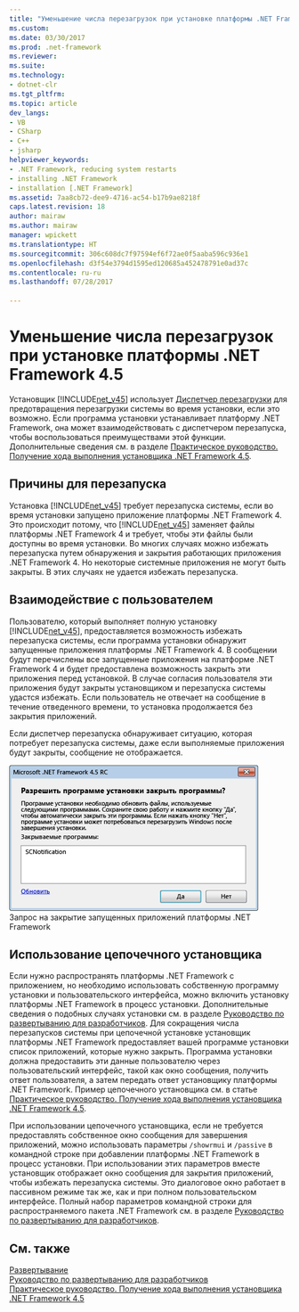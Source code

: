 ```yaml
---
title: "Уменьшение числа перезагрузок при установке платформы .NET Framework 4.5"
ms.custom: 
ms.date: 03/30/2017
ms.prod: .net-framework
ms.reviewer: 
ms.suite: 
ms.technology:
- dotnet-clr
ms.tgt_pltfrm: 
ms.topic: article
dev_langs:
- VB
- CSharp
- C++
- jsharp
helpviewer_keywords:
- .NET Framework, reducing system restarts
- installing .NET Framework
- installation [.NET Framework]
ms.assetid: 7aa8cb72-dee9-4716-ac54-b17b9ae8218f
caps.latest.revision: 18
author: mairaw
ms.author: mairaw
manager: wpickett
ms.translationtype: HT
ms.sourcegitcommit: 306c608dc7f97594ef6f72ae0f5aaba596c936e1
ms.openlocfilehash: d3f54e3794d1595ed120685a452478791e0ad37c
ms.contentlocale: ru-ru
ms.lasthandoff: 07/28/2017

---
```

# <a name="reducing-system-restarts-during-net-framework-45-installations"></a>Уменьшение числа перезагрузок при установке платформы .NET Framework 4.5
Установщик [!INCLUDE[net_v45](../../../includes/net-v45-md.md)] использует [Диспетчер перезагрузки](http://go.microsoft.com/fwlink/?LinkId=231425) для предотвращения перезагрузки системы во время установки, если это возможно. Если программа установки устанавливает платформу .NET Framework, она может взаимодействовать с диспетчером перезапуска, чтобы воспользоваться преимуществами этой функции. Дополнительные сведения см. в разделе [Практическое руководство. Получение хода выполнения установщика .NET Framework 4.5](../../../docs/framework/deployment/how-to-get-progress-from-the-dotnet-installer.md).  
  
## <a name="reasons-for-a-restart"></a>Причины для перезапуска  
 Установка [!INCLUDE[net_v45](../../../includes/net-v45-md.md)] требует перезапуска системы, если во время установки запущено приложение платформы .NET Framework 4. Это происходит потому, что [!INCLUDE[net_v45](../../../includes/net-v45-md.md)] заменяет файлы платформы .NET Framework 4 и требует, чтобы эти файлы были доступны во время установки. Во многих случаях можно избежать перезапуска путем обнаружения и закрытия работающих приложения .NET Framework 4. Но некоторые системные приложения не могут быть закрыты. В этих случаях не удается избежать перезапуска.  
  
## <a name="end-user-experience"></a>Взаимодействие с пользователем  
 Пользователю, который выполняет полную установку [!INCLUDE[net_v45](../../../includes/net-v45-md.md)], предоставляется возможность избежать перезапуска системы, если программа установки обнаружит запущенные приложения платформы .NET Framework 4. В сообщении будут перечислены все запущенные приложения на платформе .NET Framework 4 и будет предоставлена возможность закрыть эти приложения перед установкой. В случае согласия пользователя эти приложения будут закрыты установщиком и перезапуска системы удастся избежать. Если пользователь не отвечает на сообщение в течение отведенного времени, то установка продолжается без закрытия приложений.  
  
 Если диспетчер перезапуска обнаруживает ситуацию, которая потребует перезапуска системы, даже если выполняемые приложения будут закрыты, сообщение не отображается.  
  
 ![Диалоговое окно закрытия приложения](../../../docs/framework/deployment/media/closeapplicationdialog.png "CloseApplicationDialog")  
Запрос на закрытие запущенных приложений платформы .NET Framework  
  
## <a name="using-a-chained-installer"></a>Использование цепочечного установщика  
 Если нужно распространять платформы .NET Framework с приложением, но необходимо использовать собственную программу установки и пользовательского интерфейса, можно включить установку платформы .NET Framework в процесс установки. Дополнительные сведения о подобных случаях установки см. в разделе [Руководство по развертыванию для разработчиков](../../../docs/framework/deployment/deployment-guide-for-developers.md). Для сокращения числа перезапусков системы при цепочечной установке установщик платформы .NET Framework предоставляет вашей программе установки список приложений, которые нужно закрыть. Программа установки должна предоставить эти данные пользователю через пользовательский интерфейс, такой как окно сообщения, получить ответ пользователя, а затем передать ответ установщику платформы .NET Framework. Пример цепочечного установщика см. в статье [Практическое руководство. Получение хода выполнения установщика .NET Framework 4.5](../../../docs/framework/deployment/how-to-get-progress-from-the-dotnet-installer.md).  
  
 При использовании цепочечного установщика, если не требуется предоставлять собственное окно сообщения для завершения приложений, можно использовать параметры `/showrmui` и `/passive` в командной строке при добавлении платформы .NET Framework в процесс установки. При использовании этих параметров вместе установщик отображает окно сообщения для закрытия приложений, чтобы избежать перезапуска системы. Это диалоговое окно работает в пассивном режиме так же, как и при полном пользовательском интерфейсе. Полный набор параметров командной строки для распространяемого пакета .NET Framework см. в разделе [Руководство по развертыванию для разработчиков](../../../docs/framework/deployment/deployment-guide-for-developers.md).  
  
## <a name="see-also"></a>См. также  
 [Развертывание](../../../docs/framework/deployment/index.md)   
 [Руководство по развертыванию для разработчиков](../../../docs/framework/deployment/deployment-guide-for-developers.md)   
 [Практическое руководство. Получение хода выполнения установщика .NET Framework 4.5](../../../docs/framework/deployment/how-to-get-progress-from-the-dotnet-installer.md)

